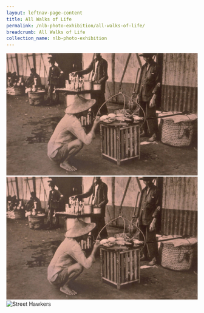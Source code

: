 ```yaml
---
layout: leftnav-page-content
title: All Walks of Life
permalink: /nlb-photo-exhibition/all-walks-of-life/
breadcrumb: All Walks of Life
collection_name: nlb-photo-exhibition
---
```

![Street Hawkers](/images/all-walks-of-life/Sub1-6-street-hawkers-1300.jpg)
![Street Hawkers](/images/all-walks-of-life/Sub1-6-street-hawkers-1400.jpg)
![Street Hawkers](/images/all-walks-of-life/Sub1-6-street-hawkers-1200.jpg)
